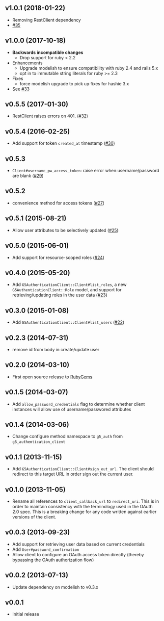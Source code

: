 ## v1.0.1 (2018-01-22)

 * Removing RestClient dependency
 * [#35](https://github.com/G5/g5_authentication_client/pull/35)

## v1.0.0 (2017-10-18)

* **Backwards incompatible changes**
  * Drop support for ruby < 2.2
* Enhancements
  * Upgrade modelish to ensure compatibility with ruby 2.4 and
  rails 5.x
  * opt in to immutable string literals for ruby >= 2.3
* Fixes
  * force modelish upgrade to pick up fixes for hashie 3.x
* See [#33](https://github.com/G5/g5_authentication_client/pull/33)

## v0.5.5 (2017-01-30)

 * RestClient raises errors on 401.
 ([#32](https://github.com/G5/g5_authentication_client/pull/32))

## v0.5.4 (2016-02-25)

* Add support for token `created_at` timestamp
  ([#30](https://github.com/G5/g5_authentication_client/pull/30))

## v0.5.3

* `Client#username_pw_access_token`: raise error when username/password are blank
  ([#29](https://github.com/G5/g5_authentication_client/pull/29))

## v0.5.2

* convenience method for access tokens
  ([#27](https://github.com/G5/g5_authentication_client/pull/27))

## v0.5.1 (2015-08-21)

* Allow user attributes to be selectively updated
  ([#25](https://github.com/G5/g5_authentication_client/pull/25))

## v0.5.0 (2015-06-01)

* Add support for resource-scoped roles
  ([#24](https://github.com/G5/g5_authentication_client/pull/24))

## v0.4.0 (2015-05-20)

* Add `G5AuthenticationClient::Client#list_roles`, a new
  `G5AuthenticationClient::Role` model, and support for retrieving/updating
  roles in the user data
  ([#23](https://github.com/G5/g5_authentication_client/pull/23))

## v0.3.0 (2015-01-08)

* Add `G5AuthenticationClient::Client#list_users`
  ([#22](https://github.com/G5/g5_authentication_client/pull/22))

## v0.2.3 (2014-07-31)

* remove id from body in create/update user

## v0.2.0 (2014-03-10)

* First open source release to [RubyGems](http://rubygems.org/)

## v0.1.5 (2014-03-07)

* Add `allow_password_credentials` flag to determine whether client instances
  will allow use of username/passwored attributes

## v0.1.4 (2014-03-06)

* Change configure method namespace to `g5_auth` from `g5_authentication_client`

## v0.1.1 (2013-11-15)

* Add `G5AuthenticationClient::Client#sign_out_url`. The client should
  redirect to this target URL in order sign out the current user.

## v0.1.0 (2013-11-05)

* Rename all references to `client_callback_url` to `redirect_uri`.
  This is in order to maintain consistency with the terminology used
  in the OAuth 2.0 spec. This is a breaking change for any code written
  against earlier versions of the client.

## v0.0.3 (2013-09-23)

* Add support for retrieving user data based on current credentials
* Add `User#password_confirmation`
* Allow client to configure an OAuth access token directly (thereby
  bypassing the OAuth authorization flow)

## v0.0.2 (2013-07-13)

* Update dependency on modelish to v0.3.x

## v0.0.1

* Initial release

